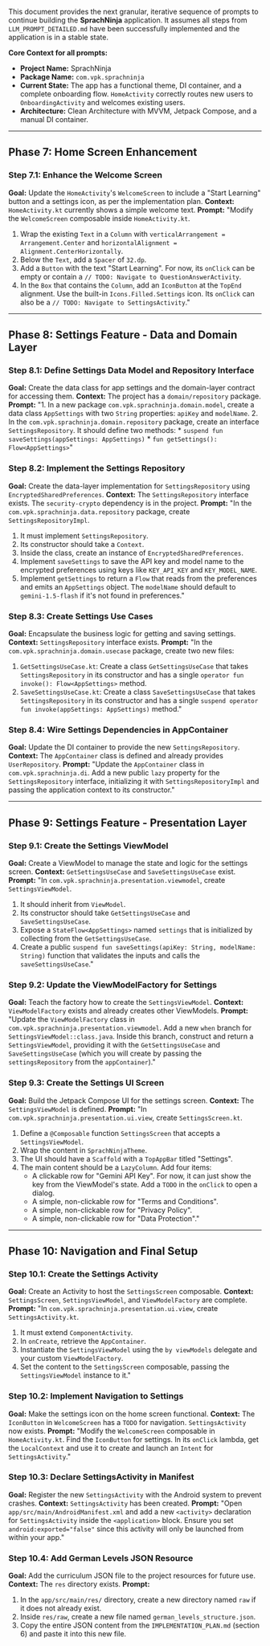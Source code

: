 This document provides the next granular, iterative sequence of prompts to continue building the **SprachNinja** application. It assumes all steps from `LLM_PROMPT_DETAILED.md` have been successfully implemented and the application is in a stable state.

**Core Context for all prompts:**
*   **Project Name:** SprachNinja
*   **Package Name:** `com.vpk.sprachninja`
*   **Current State:** The app has a functional theme, DI container, and a complete onboarding flow. `HomeActivity` correctly routes new users to `OnboardingActivity` and welcomes existing users.
*   **Architecture:** Clean Architecture with MVVM, Jetpack Compose, and a manual DI container.

---

## Phase 7: Home Screen Enhancement

### Step 7.1: Enhance the Welcome Screen
**Goal:** Update the `HomeActivity`'s `WelcomeScreen` to include a "Start Learning" button and a settings icon, as per the implementation plan.
**Context:** `HomeActivity.kt` currently shows a simple welcome text.
**Prompt:**
"Modify the `WelcomeScreen` composable inside `HomeActivity.kt`.
1.  Wrap the existing `Text` in a `Column` with `verticalArrangement = Arrangement.Center` and `horizontalAlignment = Alignment.CenterHorizontally`.
2.  Below the `Text`, add a `Spacer` of `32.dp`.
3.  Add a `Button` with the text "Start Learning". For now, its `onClick` can be empty or contain a `// TODO: Navigate to QuestionAnswerActivity`.
4.  In the `Box` that contains the `Column`, add an `IconButton` at the `TopEnd` alignment. Use the built-in `Icons.Filled.Settings` icon. Its `onClick` can also be a `// TODO: Navigate to SettingsActivity`."

---

## Phase 8: Settings Feature - Data and Domain Layer

### Step 8.1: Define Settings Data Model and Repository Interface
**Goal:** Create the data class for app settings and the domain-layer contract for accessing them.
**Context:** The project has a `domain/repository` package.
**Prompt:**
"1. In a new package `com.vpk.sprachninja.domain.model`, create a data class `AppSettings` with two `String` properties: `apiKey` and `modelName`.
2. In the `com.vpk.sprachninja.domain.repository` package, create an interface `SettingsRepository`. It should define two methods:
    *   `suspend fun saveSettings(appSettings: AppSettings)`
    *   `fun getSettings(): Flow<AppSettings>`"

### Step 8.2: Implement the Settings Repository
**Goal:** Create the data-layer implementation for `SettingsRepository` using `EncryptedSharedPreferences`.
**Context:** The `SettingsRepository` interface exists. The `security-crypto` dependency is in the project.
**Prompt:**
"In the `com.vpk.sprachninja.data.repository` package, create `SettingsRepositoryImpl`.
1.  It must implement `SettingsRepository`.
2.  Its constructor should take a `Context`.
3.  Inside the class, create an instance of `EncryptedSharedPreferences`.
4.  Implement `saveSettings` to save the API key and model name to the encrypted preferences using keys like `KEY_API_KEY` and `KEY_MODEL_NAME`.
5.  Implement `getSettings` to return a `Flow` that reads from the preferences and emits an `AppSettings` object. The `modelName` should default to `gemini-1.5-flash` if it's not found in preferences."

### Step 8.3: Create Settings Use Cases
**Goal:** Encapsulate the business logic for getting and saving settings.
**Context:** `SettingsRepository` interface exists.
**Prompt:**
"In the `com.vpk.sprachninja.domain.usecase` package, create two new files:
1.  `GetSettingsUseCase.kt`: Create a class `GetSettingsUseCase` that takes `SettingsRepository` in its constructor and has a single `operator fun invoke(): Flow<AppSettings>` method.
2.  `SaveSettingsUseCase.kt`: Create a class `SaveSettingsUseCase` that takes `SettingsRepository` in its constructor and has a single `suspend operator fun invoke(appSettings: AppSettings)` method."

### Step 8.4: Wire Settings Dependencies in AppContainer
**Goal:** Update the DI container to provide the new `SettingsRepository`.
**Context:** The `AppContainer` class is defined and already provides `UserRepository`.
**Prompt:**
"Update the `AppContainer` class in `com.vpk.sprachninja.di`. Add a new public `lazy` property for the `SettingsRepository` interface, initializing it with `SettingsRepositoryImpl` and passing the application context to its constructor."

---

## Phase 9: Settings Feature - Presentation Layer

### Step 9.1: Create the Settings ViewModel
**Goal:** Create a ViewModel to manage the state and logic for the settings screen.
**Context:** `GetSettingsUseCase` and `SaveSettingsUseCase` exist.
**Prompt:**
"In `com.vpk.sprachninja.presentation.viewmodel`, create `SettingsViewModel`.
1.  It should inherit from `ViewModel`.
2.  Its constructor should take `GetSettingsUseCase` and `SaveSettingsUseCase`.
3.  Expose a `StateFlow<AppSettings>` named `settings` that is initialized by collecting from the `GetSettingsUseCase`.
4.  Create a public `suspend fun saveSettings(apiKey: String, modelName: String)` function that validates the inputs and calls the `saveSettingsUseCase`."

### Step 9.2: Update the ViewModelFactory for Settings
**Goal:** Teach the factory how to create the `SettingsViewModel`.
**Context:** `ViewModelFactory` exists and already creates other ViewModels.
**Prompt:**
"Update the `ViewModelFactory` class in `com.vpk.sprachninja.presentation.viewmodel`. Add a new `when` branch for `SettingsViewModel::class.java`. Inside this branch, construct and return a `SettingsViewModel`, providing it with the `GetSettingsUseCase` and `SaveSettingsUseCase` (which you will create by passing the `settingsRepository` from the `appContainer`)."

### Step 9.3: Create the Settings UI Screen
**Goal:** Build the Jetpack Compose UI for the settings screen.
**Context:** The `SettingsViewModel` is defined.
**Prompt:**
"In `com.vpk.sprachninja.presentation.ui.view`, create `SettingsScreen.kt`.
1.  Define a `@Composable` function `SettingsScreen` that accepts a `SettingsViewModel`.
2.  Wrap the content in `SprachNinjaTheme`.
3.  The UI should have a `Scaffold` with a `TopAppBar` titled "Settings".
4.  The main content should be a `LazyColumn`. Add four items:
    *   A clickable row for "Gemini API Key". For now, it can just show the key from the ViewModel's state. Add a `TODO` in the `onClick` to open a dialog.
    *   A simple, non-clickable row for "Terms and Conditions".
    *   A simple, non-clickable row for "Privacy Policy".
    *   A simple, non-clickable row for "Data Protection"."

---

## Phase 10: Navigation and Final Setup

### Step 10.1: Create the Settings Activity
**Goal:** Create an Activity to host the `SettingsScreen` composable.
**Context:** `SettingsScreen`, `SettingsViewModel`, and `ViewModelFactory` are complete.
**Prompt:**
"In `com.vpk.sprachninja.presentation.ui.view`, create `SettingsActivity.kt`.
1.  It must extend `ComponentActivity`.
2.  In `onCreate`, retrieve the `AppContainer`.
3.  Instantiate the `SettingsViewModel` using the `by viewModels` delegate and your custom `ViewModelFactory`.
4.  Set the content to the `SettingsScreen` composable, passing the `SettingsViewModel` instance to it."

### Step 10.2: Implement Navigation to Settings
**Goal:** Make the settings icon on the home screen functional.
**Context:** The `IconButton` in `WelcomeScreen` has a `TODO` for navigation. `SettingsActivity` now exists.
**Prompt:**
"Modify the `WelcomeScreen` composable in `HomeActivity.kt`. Find the `IconButton` for settings. In its `onClick` lambda, get the `LocalContext` and use it to create and launch an `Intent` for `SettingsActivity`."

### Step 10.3: Declare SettingsActivity in Manifest
**Goal:** Register the new `SettingsActivity` with the Android system to prevent crashes.
**Context:** `SettingsActivity` has been created.
**Prompt:**
"Open `app/src/main/AndroidManifest.xml` and add a new `<activity>` declaration for `SettingsActivity` inside the `<application>` block. Ensure you set `android:exported="false"` since this activity will only be launched from within your app."

### Step 10.4: Add German Levels JSON Resource
**Goal:** Add the curriculum JSON file to the project resources for future use.
**Context:** The `res` directory exists.
**Prompt:**
1. In the `app/src/main/res/` directory, create a new directory named `raw` if it does not already exist.
2. Inside `res/raw`, create a new file named `german_levels_structure.json`.
3. Copy the entire JSON content from the `IMPLEMENTATION_PLAN.md` (section 6) and paste it into this new file.